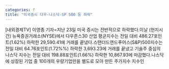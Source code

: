 ```yaml
---
categories: f
title: "미국증시 다우·나스닥·SP 500 등 하락"
---
```

[내외경제TV] 이영종 기자=지난 23일 미국 증시는 전반적으로 하락했다.이날 (현지시간) 뉴욕증권거래소(NYSE)에서 다우존스30 산업 평균지수는 전일 대비 486.27포인트(1.62%) 하락한 29,590.41에 거래를 끝냈다.스탠더드앤드푸어스(S&P)500지수는 전일 대비 64.76포인트(1.72%%) 하락한 3,693.23에 거래를 끝냈고 기술주 중심의 나스닥 지수는 전일 대비 198.88포인트(1.66%) 하락한 10,867.93에 마감했다.나스닥에 상장된 기업 중 100개의 우량기업만을 별도로 모아 만든 주가지수 지수인